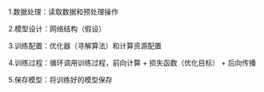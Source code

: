 1.数据处理：读取数据和预处理操作

2.模型设计：网络结构（假设）

3.训练配置：优化器（寻解算法）和计算资源配置

4.训练过程：循环调用训练过程，前向计算 + 损失函数（优化目标） + 后向传播

5.保存模型：将训练好的模型保存
